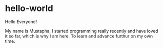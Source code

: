 # hello-world

Hello Everyone!

My name is Mustapha, I started programming really recently and have loved it 
so far, which is why I am here. To learn and advance furthur on my own time.
